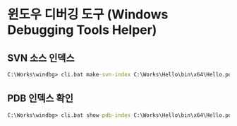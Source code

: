 # 윈도우 디버깅 도구 (Windows Debugging Tools Helper)

## SVN 소스 인덱스

```bat
C:\Works\windbg> cli.bat make-svn-index C:\Works\Hello\bin\x64\Hello.pdb C:\Works\Hello\src --src-regex="c:\\work\\hello\\[\w\\\.]+(.cpp|.c|.h)"
```

## PDB 인덱스 확인

```bat
C:\Works\windbg> cli.bat show-pdb-index C:\Works\Hello\bin\x64\Hello.pdb
```
